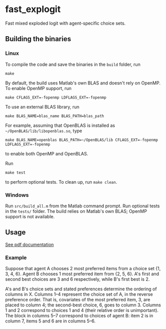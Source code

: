 # fast_explogit
Fast mixed exploded logit with agent-specific choice sets.

## Building the binaries ##

### Linux ###
To compile the code and save the binaries in the `build` folder, run
```
make
```
By default, the build uses Matlab's own BLAS and doesn't rely on OpenMP. To enable OpenMP support, run
```
make CFLAGS_EXT=-fopenmp LDFLAGS_EXT=-fopenmp
```
To use an external BLAS library, run
```
make BLAS_NAME=blas_name BLAS_PATH=blas_path
```
For example, assuming that OpenBLAS is installed as `~/OpenBLAS/lib/libopenblas.so`, type 
```
make BLAS_NAME=openblas BLAS_PATH=~/OpenBLAS/lib CFLAGS_EXT=-fopenmp LDFLAGS_EXT=-fopenmp
```
to enable both OpenMP and OpenBLAS.

Run 
```
make test
```
to perform optional tests. To clean up, run `make clean`.


### Windows ###
Run `src/build_all.m` from the Matlab command prompt. Run optional tests in the `tests/` folder. The build relies on Matlab's own BLAS; OpenMP support is not available.

## Usage ##

[See pdf documentation](docs/formulas.pdf)

### Example ###

Suppose that agent A chooses 2 most preferred items from a choice set {1, 3, 4, 6}. Agent B chooses 1 most preferred item from {2, 5, 6}. A's first and second best choices are 3 and 6 respectively, while B's first best is 2.

A's and B's choice sets and stated preferences determine the ordering of columns in X. Columns 1–4 represent the choice set of A, in the reverse preference order. That is, covariates of the most preferred item, 3, are placed to column 4; the second-best choice, 6, goes to column 3. Columns 1 and 2 correspond to choices 1 and 4 (their relative order is unimportant). The block in columns 5–7 correspond to choices of agent B: item 2 is in column 7, items 5 and 6 are in columns 5–6.